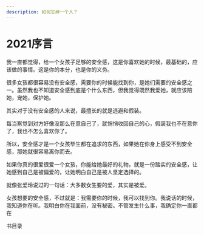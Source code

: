 ```yaml
---
description: 如何忘掉一个人？
---
```


# 2021序言

我一直都觉得，给一个女孩子足够的安全感，这是你喜欢她的时候，最基础的，应该做的事情。这是你的本分，也是你的义务。

很多女孩都很容易没有安全感，需要你的时候能找到你，是她们需要的安全感之一。虽然我也不知道安全感到底是个什么东西，但我觉得既然我爱她，就应该陪她，宠她，保护她。

其实对于没有安全感的人来说，最擅长的就是逃避和假装。

每当察觉到对方好像没那么在意自己了，就悄悄收回自己的心，假装我也不在意你了，我也不怎么喜欢你了。

所以，安全感才是一个女孩毕生都在追求的东西，如果她在你身上感受不到安全感，那她就很容易离你而去。

如果你真的很爱很爱一个女孩，你能给她最好的礼物，就是一份踏实的安全感，让她感到自己是被偏爱的，让她明白自己是被人坚定选择的。

就像张爱玲说过的一句话：大多数女生要的爱，其实是被爱。

女孩想要的安全感，不过就是：我需要你的时候，我可以找到你。我说话的时候，我知道你在听。我明白你在我面前，没有秘密。不管发生什么事，我确定你一直都在

书目录





